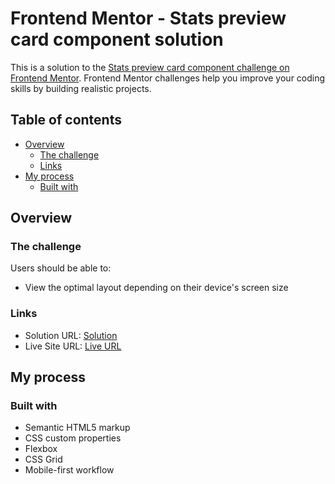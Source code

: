 # Frontend Mentor - Stats preview card component solution

This is a solution to the [Stats preview card component challenge on Frontend Mentor](https://www.frontendmentor.io/challenges/stats-preview-card-component-8JqbgoU62). Frontend Mentor challenges help you improve your coding skills by building realistic projects. 

## Table of contents

- [Overview](#overview)
  - [The challenge](#the-challenge)
  - [Links](#links)
- [My process](#my-process)
  - [Built with](#built-with)

## Overview

### The challenge

Users should be able to:

- View the optimal layout depending on their device's screen size


### Links

- Solution URL: [Solution](https://www.frontendmentor.io/solutions/responsive-landing-page-using-css-and-html-iJ9PAkrt-)
- Live Site URL: [Live URL](https://prachitej.github.io/3-preview-card/)

## My process

### Built with

- Semantic HTML5 markup
- CSS custom properties
- Flexbox
- CSS Grid
- Mobile-first workflow


